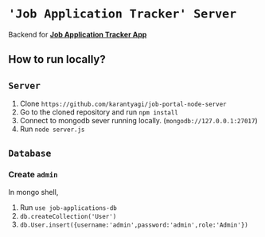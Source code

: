 # `'Job Application Tracker' Server`

Backend for __[Job Application Tracker App](https://github.com/karantyagi/job-application-tracker)__

## How to run locally?

## `Server`
1. Clone `https://github.com/karantyagi/job-portal-node-server`
2. Go to the cloned repository and run `npm install`
3. Connect to mongodb sever running locally. (`mongodb://127.0.0.1:27017`)
3. Run `node server.js`

## `Database`

### Create `admin`
In mongo shell,
1. Run `use job-applications-db`
2. `db.createCollection('User')`
3. `db.User.insert({username:'admin',password:'admin',role:'Admin'})`
